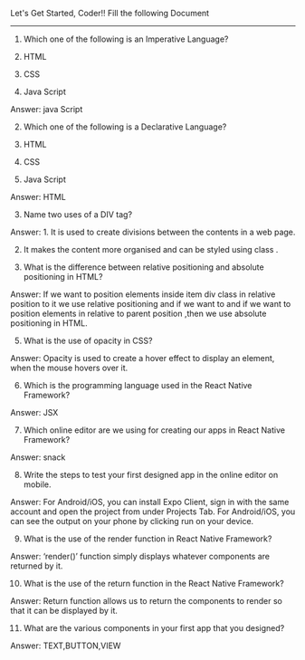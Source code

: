Let's Get Started, Coder!!
Fill the following Document
__________________________________________________________________________

1. Which one of the following is an Imperative Language?

1.	HTML
2.	CSS
3.	Java Script

Answer: 	java Script


2. Which one of the following is a Declarative Language?

1.	HTML
2.	CSS
3.	Java Script

Answer:  HTML


3. Name two uses of a DIV tag?

Answer: 1.  It is used to create divisions between the contents in a web page.

2. It makes the content more organised and can be styled using class .






4. What is the difference between relative positioning and absolute positioning in HTML?

Answer:  If we want to position elements inside item div class in relative position to it we use relative positioning and if we want to and if we want to position elements in relative to parent position ,then we use absolute positioning in HTML.




5. What is the use of opacity in CSS?

Answer:  Opacity is used to create a hover effect to display an element, when the mouse hovers over it.





6. Which is the programming language used in the React Native Framework?

Answer: JSX



7. Which online editor are we using for creating our apps in React Native Framework?

Answer:  snack





8. Write the steps to test your first designed app in the online editor on mobile.

Answer: 
For Android/iOS, you can install Expo Client, sign in with the same account and open the project from under Projects Tab.
For Android/iOS, you can see the output on your phone by clicking run on your device.








9. What is the use of the render function in React Native Framework?

Answer: ‘render()’ function simply displays whatever components are returned by it.






10. What is the use of the return function in the React Native Framework?

Answer:  Return function allows us to return the components to render so that it can be displayed by it.






11. What are the various components in your first app that you designed?

Answer:  TEXT,BUTTON,VIEW



